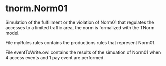 # tnorm.Norm01
Simulation of the fulfillment or the violation of Norm01 that regulates the accesses to a limited traffic area, the norm is formalized with the TNorm model.

File myRules.rules contains the productions rules that represent Norm01.

File eventToWrite.owl contains the results of the simuation of Norm01 when 4 access events and 1 pay event are performed.
